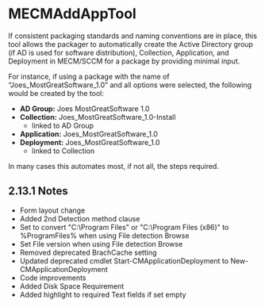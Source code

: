# MECMAddAppTool
If consistent packaging standards and naming conventions are in place, this tool allows the packager to automatically create the Active Directory group (if AD is used for software distribution), Collection, Application, and Deployment in MECM/SCCM for a package by providing minimal input.

For instance, if using a package with the name of “Joes_MostGreatSoftware_1.0” and all options were selected, the following would be created by the tool:
- **AD Group:** Joes MostGreatSoftware 1.0
- **Collection:** Joes_MostGreatSoftware_1.0-Install
  - linked to AD Group
- **Application:** Joes_MostGreatSoftware_1.0
- **Deployment:** Joes_MostGreatSoftware_1.0
  - linked to Collection

In many cases this automates most, if not all, the steps required.

## 2.13.1 Notes
<ul>
<li>Form layout change</li>
<li>Added 2nd Detection method clause</li>
<li>Set to convert "C:\Program Files" or "C:\Program Files (x86)" to %ProgramFiles% when using File detection Browse</li>
<li>Set File version when using File detection Browse</li>
<li>Removed deprecated BrachCache setting</li>
<li>Updated deprecated cmdlet Start-CMApplicationDeployment to New-CMApplicationDeployment</li>
<li>Code improvements</li>
<li>Added Disk Space Requirement</li>
<li>Added highlight to required Text fields if set empty</li>
</ul>
